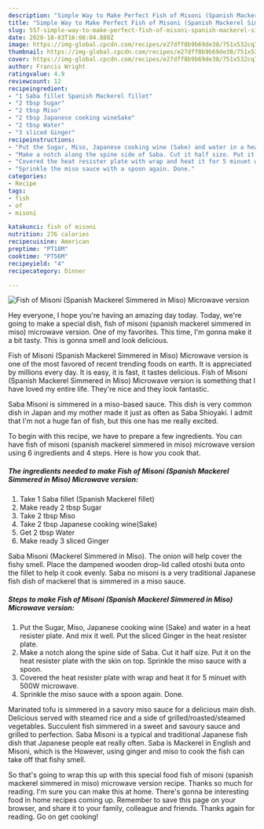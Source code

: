 ```yaml
---
description: "Simple Way to Make Perfect Fish of Misoni (Spanish Mackerel Simmered in Miso) Microwave version"
title: "Simple Way to Make Perfect Fish of Misoni (Spanish Mackerel Simmered in Miso) Microwave version"
slug: 557-simple-way-to-make-perfect-fish-of-misoni-spanish-mackerel-simmered-in-miso-microwave-version
date: 2020-10-03T16:08:04.888Z
image: https://img-global.cpcdn.com/recipes/e27dff8b9b69de38/751x532cq70/fish-of-misoni-spanish-mackerel-simmered-in-miso-microwave-version-recipe-main-photo.jpg
thumbnail: https://img-global.cpcdn.com/recipes/e27dff8b9b69de38/751x532cq70/fish-of-misoni-spanish-mackerel-simmered-in-miso-microwave-version-recipe-main-photo.jpg
cover: https://img-global.cpcdn.com/recipes/e27dff8b9b69de38/751x532cq70/fish-of-misoni-spanish-mackerel-simmered-in-miso-microwave-version-recipe-main-photo.jpg
author: Francis Wright
ratingvalue: 4.9
reviewcount: 12
recipeingredient:
- "1 Saba fillet Spanish Mackerel fillet"
- "2 tbsp Sugar"
- "2 tbsp Miso"
- "2 tbsp Japanese cooking wineSake"
- "2 tbsp Water"
- "3 sliced Ginger"
recipeinstructions:
- "Put the Sugar, Miso, Japanese cooking wine (Sake) and water in a heat resister plate. And mix it well. Put the sliced Ginger in the heat resister plate."
- "Make a notch along the spine side of Saba. Cut it half size. Put it on the heat resister plate with the skin on top. Sprinkle the miso sauce with a spoon."
- "Covered the heat resister plate with wrap and heat it for 5 minuet with 500W microwave."
- "Sprinkle the miso sauce with a spoon again. Done."
categories:
- Recipe
tags:
- fish
- of
- misoni

katakunci: fish of misoni 
nutrition: 276 calories
recipecuisine: American
preptime: "PT18M"
cooktime: "PT56M"
recipeyield: "4"
recipecategory: Dinner

---
```



![Fish of Misoni (Spanish Mackerel Simmered in Miso) Microwave version](https://img-global.cpcdn.com/recipes/e27dff8b9b69de38/751x532cq70/fish-of-misoni-spanish-mackerel-simmered-in-miso-microwave-version-recipe-main-photo.jpg)

Hey everyone, I hope you're having an amazing day today. Today, we're going to make a special dish, fish of misoni (spanish mackerel simmered in miso) microwave version. One of my favorites. This time, I'm gonna make it a bit tasty. This is gonna smell and look delicious.

Fish of Misoni (Spanish Mackerel Simmered in Miso) Microwave version is one of the most favored of recent trending foods on earth. It is appreciated by millions every day. It is easy, it is fast, it tastes delicious. Fish of Misoni (Spanish Mackerel Simmered in Miso) Microwave version is something that I have loved my entire life. They're nice and they look fantastic.

Saba Misoni is simmered in a miso-based sauce. This dish is very common dish in Japan and my mother made it just as often as Saba Shioyaki. I admit that I&#39;m not a huge fan of fish, but this one has me really excited.


To begin with this recipe, we have to prepare a few ingredients. You can have fish of misoni (spanish mackerel simmered in miso) microwave version using 6 ingredients and 4 steps. Here is how you cook that.

<!--inarticleads1-->

##### The ingredients needed to make Fish of Misoni (Spanish Mackerel Simmered in Miso) Microwave version:

1. Take 1 Saba fillet (Spanish Mackerel fillet)
1. Make ready 2 tbsp Sugar
1. Take 2 tbsp Miso
1. Take 2 tbsp Japanese cooking wine(Sake)
1. Get 2 tbsp Water
1. Make ready 3 sliced Ginger


Saba Misoni (Mackerel Simmered in Miso). The onion will help cover the fishy smell. Place the dampened wooden drop-lid called otoshi buta onto the fillet to help it cook evenly. Saba no misoni is a very traditional Japanese fish dish of mackerel that is simmered in a miso sauce. 

<!--inarticleads2-->

##### Steps to make Fish of Misoni (Spanish Mackerel Simmered in Miso) Microwave version:

1. Put the Sugar, Miso, Japanese cooking wine (Sake) and water in a heat resister plate. And mix it well. Put the sliced Ginger in the heat resister plate.
1. Make a notch along the spine side of Saba. Cut it half size. Put it on the heat resister plate with the skin on top. Sprinkle the miso sauce with a spoon.
1. Covered the heat resister plate with wrap and heat it for 5 minuet with 500W microwave.
1. Sprinkle the miso sauce with a spoon again. Done.


Marinated tofu is simmered in a savory miso sauce for a delicious main dish. Delicious served with steamed rice and a side of grilled/roasted/steamed vegetables. Succulent fish simmered in a sweet and savoury sauce and grilled to perfection. Saba Misoni is a typical and traditional Japanese fish dish that Japanese people eat really often. Saba is Mackerel in English and Misoni, which is the However, using ginger and miso to cook the fish can take off that fishy smell. 

So that's going to wrap this up with this special food fish of misoni (spanish mackerel simmered in miso) microwave version recipe. Thanks so much for reading. I'm sure you can make this at home. There's gonna be interesting food in home recipes coming up. Remember to save this page on your browser, and share it to your family, colleague and friends. Thanks again for reading. Go on get cooking!
